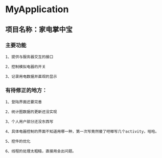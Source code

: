 # MyApplication

项目名称：家电掌中宝
-------

### 主要功能

	1、提供与服务器交互的接口     
	
	2、控制模拟电器的开关                            

	3、记录用电数据并直观的显示 
         
### 有待修正的地方：


	1、登陆界面还要完善  
	
	2、统计图数据的更新还没实现
	
	3、个人用户部分还没东西写
	
	4、具体电器控制的界面不知道用哪一种，第一次写竟然傻了吧唧写几个activity，哈哈。
	
	5、控件的优化
	
	6、线程的处理太粗糙，直接用会出问题。
	
 
              
